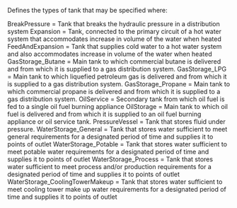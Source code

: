 Defines the types of tank that may be specified where: 

BreakPressure =	 Tank that breaks the hydraulic pressure in a distribution system
Expansion =	 Tank, connected to the primary circuit of a hot water system that accommodates increase in volume of the water when heated
FeedAndExpansion =	 Tank that supplies cold water to a hot water system and also accommodates increase in volume of the water when heated
GasStorage_Butane =	 Main tank to which commercial butane is delivered and from which it is supplied to a gas distribution system.
GasStorage_LPG =	 Main tank to which liquefied petroleum gas is delivered and from which it is supplied to a gas distribution system.
GasStorage_Propane =	 Main tank to which commercial propane is delivered and from which it is supplied to a gas distribution system.
OilService =	 Secondary tank from which oil fuel is fed to a single oil fuel burning appliance
OilStorage =	 Main tank to which oil fuel is delivered and from which it is supplied to an oil fuel burning appliance or oil service tank.
PressureVessel =  Tank that stores fluid under pressure.
WaterStorage_General =	 Tank that stores water sufficient to meet general requirements for a designated period of time and supplies it to points of outlet
WaterStorage_Potable =	 Tank that stores water sufficient to meet potable water requirements for a designated period of time and supplies it to points of outlet
WaterStorage_Process =	 Tank that stores water sufficient to meet process and/or production requirements for a designated period of time and supplies it to points of outlet
WaterStorage_CoolingTowerMakeup =	 Tank that stores water sufficient to meet cooling tower make up water requirements for a designated period of time and supplies it to points of outlet